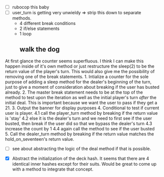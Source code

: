 - [ ] rubocop this baby
- [ ] user_turn is getting very unwieldy => strip this down to separate methods.
  - 4 different break conditions
  - 2 if/else statements
  - 1 loop
    ## walk the dog
At first glance the counter seems superfluous. I think I can make this happen inside of it's own method or just restructure the sleep(2) to be the return value of the player's turn. This would also give me the possibility of removing one of the break statements. 
    1. Intialize a counter for the sole purpose of adding a sleep method for the dealer's beginning of the turn, just to give a moment of consideration about breaking if the user has busted already.
    2. The master break statement needs to be at the top of the method to test upon the iteration as well as the initial player's turn _after_ the initial deal. This is important because we want the user to pass if they get a 21.
    3. Output the banner for display purposes
    4. Conditional to test if current user is player.
      4.1 call the player_turn method by breaking if the return value is 'stay'
      4.2 else it is the dealer's turn and we need to first see if the user busted, then break if the user did so that we bypass the dealer's turn
      4.3 increase the count by 1
      4.4 again call the method to see if the user busted
    5. Call the dealer_turn method by breaking if the return value matches the hold_on_seventeen's return value.
   

- [ ] see about abstracting the logic of the deal method if that is possible. 
- [x] Abstract the initialization of the deck hash. It seems that there are 4 identical inner hashes except for their suits. Would be great to come up with a method to integrate that concept.



